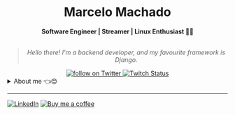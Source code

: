 <h1 align="center"> Marcelo Machado </h1>
    
<div align="center">
<b>Software Engineer | Streamer | Linux Enthusiast 🐍🐧</b>
<br>
<br>

<blockquote>
    <p><i>
        Hello there! I'm a backend developer, and my favourite framework is Django.
    </i></p>
</blockquote>
</div>

<div align="center">
    <a href="https://twitter.com/intent/follow?screen_name=hayashilol1">
        <img src="https://img.shields.io/twitter/follow/hayashilol1?style=social&logo=twitter"
        alt="follow on Twitter">
    </a>
    <a href="https://www.twitch.tv/hayashilol1">
    <img alt="Twitch Status" src="https://img.shields.io/twitch/status/hayashilol1?style=social">
    </a>
</div>

<details closed>
<summary>About me 👈😊</summary>

---


<div align="right" style="margin:auto">
     <a href="https://github.com/mmaachado">
        <img height="180em" src="https://github-readme-stats.vercel.app/api/top-langs/?username=mmaachado&hide=html,jupyter%20notebook&langs_count=6&hide_border=true&layout=compact&show_icons=true&line_height=27&langs_count=10&theme=transparent&title_color=4a86d1&custom_title=My%20favourite%20languages"
       alt="Most used languages" align="right">
    </a>
</div>


Hey there!! I am Marcelo, aka [**@hayashilol1**](https://twitter.com/hayashilol1) :wave:😊

I'm a pragmatic developer with a passion for metrics and beating former **best yets**.

Generally the type of person who accepts challenges. I'm what they call creative and ambitious, with a talent for thinking outside the box.

My main knowledge in technologies are **Python**, **Django**, **Flask**, **Docker**. I am also comfortable using **C++** and **Swift**.

<!-- <img src="https://raw.githubusercontent.com/MicaelliMedeiros/micaellimedeiros/master/image/computer-illustration.png" min-width="400px" max-width="400px" width="400px" align="right" alt="computer-illustration.png"> -->

<div align="right" style="margin:auto">
    <a href="https://wakatime.com/@hayashilol1">
        <img width="300em" src="https://github-readme-stats.vercel.app/api/wakatime?username=hayashilol1&theme=transparent&hide_border=true&hide=markdown,html&hide_title=true&line_height=50&langs_count=4&layout=default" alt="Wakatime stats" align="right" />
    </a>
</div>


I am currently working as _main developer_ for the [Anti Coding Coding Club](https://www.youtube.com/@anticodingcodingclub) project. 

</details>

---

<div align="left">

[![LinkedIn](https://img.shields.io/badge/linkedin-%230077B5.svg?style=for-the-badge&logo=linkedin&logoColor=white)](https://www.linkedin.com/in/marcelo-machado/)
[![Buy me a coffee](https://img.shields.io/badge/Buy%20Me%20a%20Coffee-ffdd00?style=for-the-badge&logo=buy-me-a-coffee&logoColor=black)](https://www.buymeacoffee.com/anticodingclub)
</div>
